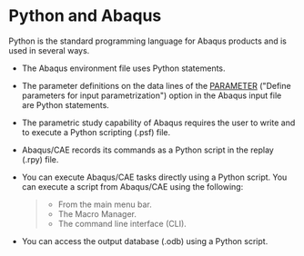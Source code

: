 # Python and Abaqus

Python is the standard programming language for Abaqus products and is used in several ways.

- The Abaqus environment file uses Python statements.

- The parameter definitions on the data lines of the [PARAMETER](https://help.3ds.com/2021/english/dssimulia_established/SIMACAEKEYRefMap/simakey-r-parameter.htm?contextscope=all#simakey-r-parameter) ("Define parameters for input parametrization") option in the Abaqus input file are Python statements.

- The parametric study capability of Abaqus requires the user to write and to execute a Python scripting (.psf) file.

- Abaqus/CAE records its commands as a Python script in the replay (.rpy) file.

- You can execute Abaqus/CAE tasks directly using a Python script. You can execute a script from Abaqus/CAE using the following:

  > - From the main menu bar.
  > - The Macro Manager.
  > - The command line interface (CLI).

- You can access the output database (.odb) using a Python script.

